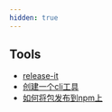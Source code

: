 ```yaml
---
hidden: true
---
```


## Tools
* [release-it](./release-it.md)
* [创建一个cli工具](./创建一个cli工具.md)
* [如何将包发布到npm上](./如何将包发布到npm上.md)
